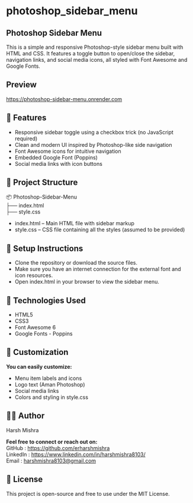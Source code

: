 # photoshop_sidebar_menu

## Photoshop Sidebar Menu
This is a simple and responsive Photoshop-style sidebar menu built with HTML and CSS. It features a toggle button to open/close the sidebar, navigation links, and social media icons, all styled with Font Awesome and Google Fonts.

## Preview 
https://photoshop-sidebar-menu.onrender.com

## 🚀 Features
- Responsive sidebar toggle using a checkbox trick (no JavaScript required)
- Clean and modern UI inspired by Photoshop-like side navigation
- Font Awesome icons for intuitive navigation
- Embedded Google Font (Poppins)
- Social media links with icon buttons

## 📁 Project Structure
📦 Photoshop-Sidebar-Menu <br>
├── index.html <br>
├── style.css <br>

- index.html – Main HTML file with sidebar markup
- style.css – CSS file containing all the styles (assumed to be provided)

## 🔧 Setup Instructions
- Clone the repository or download the source files.
- Make sure you have an internet connection for the external font and icon resources.
- Open index.html in your browser to view the sidebar menu.

## 🧰 Technologies Used
- HTML5
- CSS3
- Font Awesome 6
- Google Fonts - Poppins

## 🎨 Customization
**You can easily customize:**
- Menu item labels and icons
- Logo text (Aman Photoshop)
- Social media links
- Colors and styling in style.css

## 👨‍💻 Author
Harsh Mishra <br>


**Feel free to connect or reach out on:** <br>
GitHub : https://github.com/erharshmishra <br>
LinkedIn : https://www.linkedin.com/in/harshmishra8103/ <br>
Email : harshmishra8103@gmail.com <br>

## 📄 License
This project is open-source and free to use under the MIT License.

